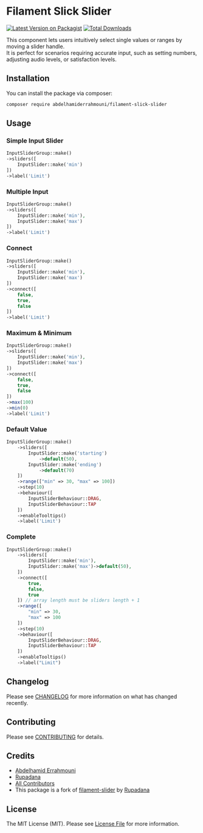 # Filament Slick Slider

[![Latest Version on Packagist](https://img.shields.io/packagist/v/abdelhamiderrahmouni/filament-slick-slider.svg?style=flat-square)](https://packagist.org/packages/abdelhamiderrahmouni/filament-slick-slider)
[![Total Downloads](https://img.shields.io/packagist/dt/abdelhamiderrahmouni/filament-slick-slider.svg?style=flat-square)](https://packagist.org/packages/abdelhamiderrahmouni/filament-slick-slider)

This component lets users intuitively select single values or ranges by moving a slider handle.  
It is perfect for scenarios requiring accurate input, such as setting numbers, adjusting audio levels, or satisfaction levels.

## Installation

You can install the package via composer:

```bash
composer require abdelhamiderrahmouni/filament-slick-slider
```

## Usage

### Simple Input Slider

```php
InputSliderGroup::make()
->sliders([
    InputSlider::make('min')
])
->label('Limit')
```


### Multiple Input

```php
InputSliderGroup::make()
->sliders([
    InputSlider::make('min'),
    InputSlider::make('max')
])
->label('Limit')
```

### Connect

```php
InputSliderGroup::make()
->sliders([
    InputSlider::make('min'),
    InputSlider::make('max')
])
->connect([
    false,
    true,
    false
])
->label('Limit')
```

### Maximum & Minimum

```php
InputSliderGroup::make()
->sliders([
    InputSlider::make('min'),
    InputSlider::make('max')
])
->connect([
    false,
    true,
    false
])
->max(100)
->min(0)
->label('Limit')
```

### Default Value

```php
InputSliderGroup::make()
    ->sliders([
        InputSlider::make('starting')
            ->default(50),
        InputSlider::make('ending')
            ->default(70)
    ])
    ->range(["min" => 30, "max" => 100])
    ->step(10)
    ->behaviour([
        InputSliderBehaviour::DRAG,
        InputSliderBehaviour::TAP
    ])
    ->enableTooltips()
    ->label('Limit')
```


### Complete

```php
InputSliderGroup::make()
    ->sliders([
        InputSlider::make('min'),
        InputSlider::make('max')->default(50),
    ])
    ->connect([
        true,
        false,
        true
    ]) // array length must be sliders length + 1
    ->range([
        "min" => 30,
        "max" => 100
    ])
    ->step(10)
    ->behaviour([
        InputSliderBehaviour::DRAG,
        InputSliderBehaviour::TAP
    ])
    ->enableTooltips()
    ->label("Limit")
```

## Changelog

Please see [CHANGELOG](CHANGELOG.md) for more information on what has changed recently.

## Contributing

Please see [CONTRIBUTING](.github/CONTRIBUTING.md) for details.

## Credits

- [Abdelhamid Errahmouni](https://github.com/abdelhamiderrahmouni)
- [Rupadana](https://github.com/rupadana)
- [All Contributors](../../contributors)
- This package is a fork of [filament-slider](https://github.com/abdelhamiderrahmouni/filament-slick-slider) by [Rupadana](https://github.com/rupadana)
  
## License

The MIT License (MIT). Please see [License File](LICENSE.md) for more information.
